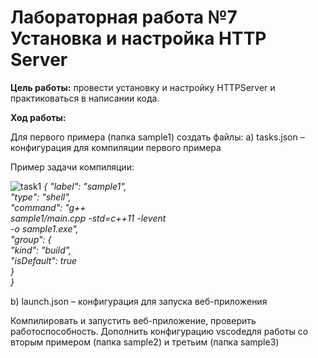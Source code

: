 # Лабораторная работа №7 Установка и настройка HTTP Server

**Цель работы:** провести установку и настройку HTTPServer и практиковаться в написании кода.

**Ход работы:**

Для первого примера (папка sample1) создать файлы:
a)    tasks.json – конфигурация для компиляции первого примера

Пример задачи компиляции:

![task1](/task1.xcf)
<i>{
            "label": "sample1",<br>
"type": "shell",<br>
            "command": "g++<br>
             sample1/main.cpp -std=c++11 -levent<br>
             -o sample1.exe",<br>
            "group": {<br>
                "kind": "build",<br>
                "isDefault": true<br>
            }<br>
}</i><p>
b)    launch.json – конфигурация для запуска веб-приложения

Компилировать и запустить веб-приложение, проверить работоспособность.
Дополнить конфигурацию vscodeдля работы со вторым примером (папка sample2) и третьим (папка sample3)